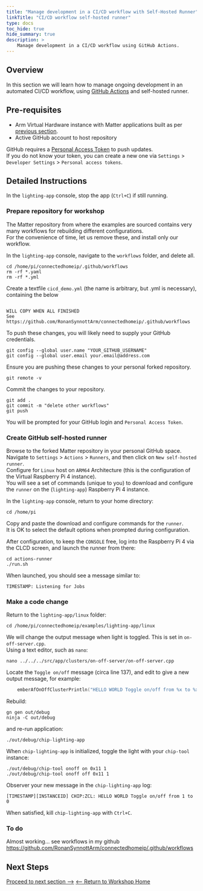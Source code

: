 ```yaml
---
title: "Manage development in a CI/CD workflow with Self-Hosted Runner"
linkTitle: "CI/CD workflow self-hosted runner"
type: docs
toc_hide: true
hide_summary: true
description: >
    Manage development in a CI/CD workflow using GitHub Actions.
---
```

## Overview

In this section we will learn how to manage ongoing development in an automated CI/CD workflow, using [GitHub Actions](https://github.com/features/actions) and self-hosted runner.

## Pre-requisites

* Arm Virtual Hardware instance with Matter applications built as per [previous section](/devsummit22/build).
* Active GitHub account to host repository

GitHub requires a [Personal Access Token](https://docs.github.com/en/authentication/keeping-your-account-and-data-secure/creating-a-personal-access-token) to push updates.\
If you do not know your token, you can create a new one via `Settings` > `Developer Settings` > `Personal access tokens`.

## Detailed Instructions

In the `lighting-app` console, stop the app (`Ctrl+C`) if still running.

### Prepare repository for workshop

The Matter repository from where the examples are sourced contains very many workflows for rebuilding different configurations.\
For the convenience of time, let us remove these, and install only our workflow.

In the `lighting-app` console, navigate to the `workflows` folder, and delete all.
```console
cd /home/pi/connectedhomeip/.github/workflows
rm -rf *.yaml
rm -rf *.yml
```
Create a textfile `cicd_demo.yml` (the name is arbitrary, but .yml is necessary), containing the below
```console

WILL COPY WHEN ALL FINISHED
See  https://github.com/RonanSynnottArm/connectedhomeip/.github/workflows

```
To push these changes, you will likely need to supply your GitHub credentials.
```console
git config --global user.name "YOUR_GITHUB_USERNAME"
git config --global user.email your.email@address.com
```
Ensure you are pushing these changes to your personal forked repository.
```console
git remote -v 
```
Commit the changes to your repository.
```console
git add .
git commit -m "delete other workflows"
git push
```
You will be prompted for your GitHub login and `Personal Access Token`.

### Create GitHub self-hosted runner

Browse to the forked Matter repository in your personal GitHub space.\
Navigate to `Settings` > `Actions` > `Runners`, and then click on `New self-hosted runner`.\
Configure for `Linux` host on `ARM64` Architecture (this is the configuration of the Virtual Raspberry Pi 4 instance).\
You will see a set of commands (unique to you) to download and configure the `runner` on the (`lighting-app`) Raspberry Pi 4 instance.

In the `lighting-app` console, return to your home directory:
```console
cd /home/pi
```
Copy and paste the download and configure commands for the `runner`.\
It is OK to select the default options when prompted during configuration.

After configuration, to keep the `CONSOLE` free, log into the Raspberry Pi 4 via the CLCD screen, and launch the runner from there:
```console
cd actions-runner
./run.sh
```
When launched, you should see a message similar to:
```
TIMESTAMP: Listening for Jobs
```
### Make a code change

Return to the `lighting-app/linux` folder:
```console 
cd /home/pi/connectedhomeip/examples/lighting-app/linux
```
We will change the output message when light is toggled. This is set in `on-off-server.cpp`.\
Using a text editor, such as `nano`:
```console
nano ../../../src/app/clusters/on-off-server/on-off-server.cpp
```
Locate the `Toggle on/off` message (circa line 137), and edit to give a new output message, for example:
```C
    emberAfOnOffClusterPrintln("HELLO WORLD Toggle on/off from %x to %x", currentValue, newValue);
```
Rebuild:
```console
gn gen out/debug
ninja -C out/debug
```
and re-run application:
```console
./out/debug/chip-lighting-app
```
When `chip-lighting-app` is initialized, toggle the light with your `chip-tool` instance:
```console
./out/debug/chip-tool onoff on 0x11 1
./out/debug/chip-tool onoff off 0x11 1
```
Observer your new message in the `chip-lighting-app` log:
```
[TIMESTAMP][INSTANCEID] CHIP:ZCL: HELLO WORLD Toggle on/off from 1 to 0
```
When satisfied, kill `chip-lighting-app` with `Ctrl+C`.

### To do

Almost working... see workflows in my github
https://github.com/RonanSynnottArm/connectedhomeip/.github/workflows


## Next Steps
[Proceed to next section -->](/devsummit22/cicd_api)
[<-- Return to Workshop Home](/devsummit22/#sections)